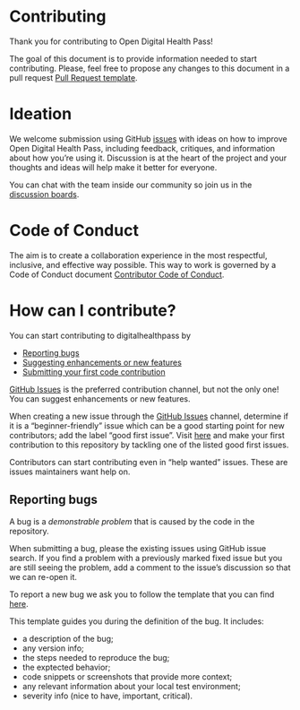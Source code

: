# Contributing

Thank you for contributing to Open Digital Health Pass!

The goal of this document is to provide information needed to start contributing. Please, feel free to propose any changes to this document in a pull request [Pull Request template](#).

# Ideation

We welcome submission using GitHub [issues](https://github.com/digitalhealthpass/digitalhealthpass/issues) with ideas on how to improve Open Digital Health Pass, including feedback, critiques, and information about how you’re using it. Discussion is at the heart of the project and your thoughts and ideas will help make it better for everyone.

You can chat with the team inside our community so join us in the [discussion boards](https://github.com/digitalhealthpass/digitalhealthpass/discussions).

# Code of Conduct

The aim is to create a collaboration experience in the most respectful, inclusive, and effective way possible. This way to work is governed by a Code of Conduct document [Contributor Code of Conduct](CODE_OF_CONDUCT.md).

# How can I contribute?

You can start contributing to digitalhealthpass by

- [Reporting bugs](#)
- [Suggesting enhancements or new features](#)
- [Submitting your first code contribution](#)

[GitHub Issues](https://github.com/digitalhealthpass/digitalhealthpass/issues) is the preferred contribution channel, but not the only one! You can suggest enhancements or new features.

When creating a new issue through the [GitHub Issues](https://github.com/digitalhealthpass/digitalhealthpass/issues) channel, determine if it is a “beginner-friendly” issue which can be a good starting point for new contributors; add the label “good first issue”. Visit [here](https://github.com/digitalhealthpass/digitalhealthpass/contribute) and make your first contribution to this repository by tackling one of the listed good first issues.

Contributors can start contributing even in “help wanted” issues. These are issues maintainers want help on.

## Reporting bugs

A bug is a *demonstrable problem* that is caused by the code in the repository.

When submitting a bug, please the existing issues using GitHub issue search. If you find a problem with a previously marked fixed issue but you are still seeing the problem, add a comment to the issue’s discussion so that we can re-open it.

To report a new bug we ask you to follow the template that you can find [here](https://github.com/digitalhealthpass/digitalhealthpass/issues/new?assignees=&labels=bug&template=bug-report.md&).

This template guides you during the definition of the bug. It includes:

- a description of the bug;
- any version info;
- the steps needed to reproduce the bug;
- the exptected behavior;
- code snippets or screenshots that provide more context;
- any relevant information about your local test environment;
- severity info (nice to have, important, critical).

